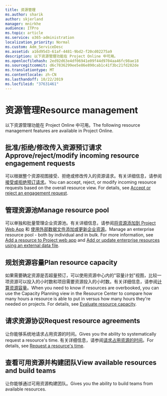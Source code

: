 ```yaml
---
title: 资源管理
ms.author: sharik
author: skjerland
manager: mnirkhe
audience: ITPro
ms.topic: article
ms.service: o365-administration
localization_priority: Normal
ms.custom: Adm_ServiceDesc
ms.assetid: a16d95d3-61af-4481-9bd2-f20cd02275a9
description: 以下资源管理功能在 Project Online 中可用。
ms.openlocfilehash: 2ed92d63e4df06941e09f44d9704aa46fc98ae18
ms.sourcegitcommit: d6c7836299ee5e86e890cab1c41f3bc21fd282de
ms.translationtype: MT
ms.contentlocale: zh-CN
ms.lasthandoff: 10/22/2019
ms.locfileid: "37631461"
---
```

# <a name="resource-management"></a><span data-ttu-id="445eb-103">资源管理</span><span class="sxs-lookup"><span data-stu-id="445eb-103">Resource management</span></span>

<span data-ttu-id="445eb-104">以下资源管理功能在 Project Online 中可用。</span><span class="sxs-lookup"><span data-stu-id="445eb-104">The following resource management features are available in Project Online.</span></span>
  
## <a name="approverejectmodify-incoming-resource-engagement-requests"></a><span data-ttu-id="445eb-105">批准/拒绝/修改传入资源预订请求</span><span class="sxs-lookup"><span data-stu-id="445eb-105">Approve/reject/modify incoming resource engagement requests</span></span>

<span data-ttu-id="445eb-p101">可以根据整个资源视图接受、拒绝或修改传入的资源请求。有关详细信息，请参阅[接受或拒绝预订请求](http://go.microsoft.com/fwlink/?LinkID=823659&amp;clcid=0x409)。</span><span class="sxs-lookup"><span data-stu-id="445eb-p101">You can accept, reject, or modify incoming resource requests based on the overall resource view. For details, see [Accept or reject an engagement request](http://go.microsoft.com/fwlink/?LinkID=823659&amp;clcid=0x409).</span></span>
  
## <a name="manage-resource-pool"></a><span data-ttu-id="445eb-108">管理资源池</span><span class="sxs-lookup"><span data-stu-id="445eb-108">Manage resource pool</span></span>

<span data-ttu-id="445eb-p102">可以单独和批量管理企业资源池。有关详细信息，请参阅[将资源添加到 Project Web App](http://go.microsoft.com/fwlink/?LinkID=823660&amp;clcid=0x409) 和 [使用外部数据文件添加或更新企业资源](http://go.microsoft.com/fwlink/?LinkID=823661&amp;clcid=0x409)。</span><span class="sxs-lookup"><span data-stu-id="445eb-p102">Manage an enterprise resource pool - both by individual and in bulk. For more information, see [Add a resource to Project web app](http://go.microsoft.com/fwlink/?LinkID=823660&amp;clcid=0x409) and [Add or update enterprise resources using an external data file](http://go.microsoft.com/fwlink/?LinkID=823661&amp;clcid=0x409).</span></span>
  
## <a name="plan-resource-capacity"></a><span data-ttu-id="445eb-111">规划资源容量</span><span class="sxs-lookup"><span data-stu-id="445eb-111">Plan resource capacity</span></span>

<span data-ttu-id="445eb-p103">如果需要确定资源是否超量预订，可以使用资源中心内的"容量计划"视图，比较一项资源可以投入的小时数和项目需要资源投入的小时数。有关详细信息，请参阅[计算资源容量](http://go.microsoft.com/fwlink/?LinkID=823662&amp;clcid=0x409)。</span><span class="sxs-lookup"><span data-stu-id="445eb-p103">When you need to know if resources are overbooked, you can use the Capacity Planning view in the Resource Center to compare how many hours a resource is able to put in versus how many hours they're needed on projects. For details, see [Evaluate resource capacity](http://go.microsoft.com/fwlink/?LinkID=823662&amp;clcid=0x409).</span></span>
  
## <a name="request-resource-agreements"></a><span data-ttu-id="445eb-114">请求资源协议</span><span class="sxs-lookup"><span data-stu-id="445eb-114">Request resource agreements</span></span>

<span data-ttu-id="445eb-115">让你能够系统地请求占用资源的时间。</span><span class="sxs-lookup"><span data-stu-id="445eb-115">Gives you the ability to systematically request a resource's time.</span></span> <span data-ttu-id="445eb-116">有关详细信息，请参阅[请求占用资源的时间](http://go.microsoft.com/fwlink/?LinkID=823663&amp;clcid=0x409)。</span><span class="sxs-lookup"><span data-stu-id="445eb-116">For details, see [Request a resource's time](http://go.microsoft.com/fwlink/?LinkID=823663&amp;clcid=0x409).</span></span>
  
## <a name="view-available-resources-and-build-teams"></a><span data-ttu-id="445eb-117">查看可用资源并构建团队</span><span class="sxs-lookup"><span data-stu-id="445eb-117">View available resources and build teams</span></span>

<span data-ttu-id="445eb-118">让你能够通过可用资源构建团队。</span><span class="sxs-lookup"><span data-stu-id="445eb-118">Gives you the ability to build teams from available resources.</span></span>
  